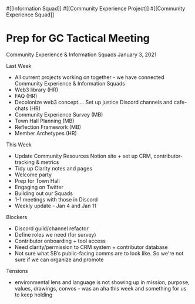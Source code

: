 #[[Information Squad]] #[[Community Experience Project]] #[[Community Experience Squad]] 

# Prep for GC Tactical Meeting
Community Experience & Information Squads
January 3, 2021

Last Week
- All current projects working on together - we have connected Community Experience & Information Squads
- Web3 library (HR)
- FAQ (HR) 
- Decolonize web3 concept…. Set up justice Discord channels and cafe-chats (HR)
- Community Experience Survey (MB)
- Town Hall Planning (MB)
- Reflection Framework (MB)
- Member Archetypes (HR)

This Week
- Update Community Resources Notion site + set up CRM, contributor-tracking & metrics
- Tidy up Clarity notes and pages
- Welcome party
- Prep for Town Hall
- Engaging on Twitter
- Building out our Squads
- 1-1 meetings with those in Discord
- Weekly update - Jan 4 and Jan 11


Blockers
- Discord guild/channel refactor 
- Define roles we need (for survey)
- Contributor onboarding + tool access
- Need clarity/permission to CRM system + contributor database
- Not sure what SB’s public-facing comms are to look like. So we're not sure if we can organize and promote 

Tensions
- environmental lens and language is not showing up in mission, purpose, values, drawings, convos - was an aha this week and something for us to keep holding 
